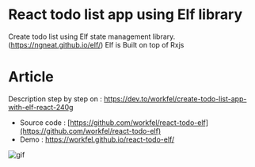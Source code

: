 # React todo list app using Elf library

Create todo list using Elf state management library. (https://ngneat.github.io/elf/)
Elf is Built on top of Rxjs

# Article 
Description step by step on : https://dev.to/workfel/create-todo-list-app-with-elf-react-240g




- Source code : [https://github.com/workfel/react-todo-elf](https://github.com/workfel/react-todo-elf)
- Demo : https://workfel.github.io/react-todo-elf/

![gif](https://dev-to-uploads.s3.amazonaws.com/uploads/articles/xwhb5ya4hhear62d8gk5.gif)
